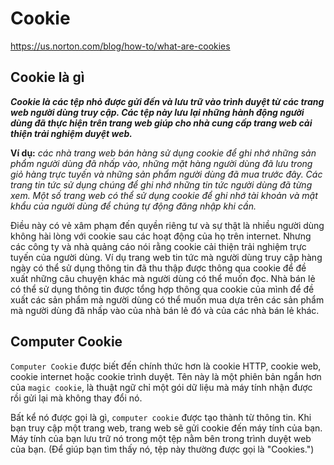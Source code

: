 # **Cookie**

<https://us.norton.com/blog/how-to/what-are-cookies>

## **Cookie là gì**

***Cookie là các tệp nhỏ được gửi đến và lưu trữ vào trình duyệt từ các trang web người dùng truy cập. Các tệp này lưu lại những hành động người dùng đã thực hiện trên trang web giúp cho nhà cung cấp trang web cải thiện trải nghiệm duyệt web.***

**Ví dụ:** *các nhà trang web bán hàng sử dụng cookie để ghi nhớ những sản phẩm người dùng đã nhấp vào, những mặt hàng người dùng đã lưu trong giỏ hàng trực tuyến và những sản phẩm người dùng đã mua trước đây. Các trang tin tức sử dụng chúng để ghi nhớ những tin tức người dùng đã từng xem. Một số trang web có thể sử dụng cookie để ghi nhớ tài khoản và mật khẩu của người dùng để chúng tự động đăng nhập khi cần.*

Điều này có vẻ xâm phạm đến quyền riêng tư và sự thật là nhiều người dùng không hài lòng với cookie sau các hoạt động của họ trên internet. Nhưng các công ty và nhà quảng cáo nói rằng cookie cải thiện trải nghiệm trực tuyến của người dùng. Ví dụ trang web tin tức mà người dùng truy cập hàng ngày có thể sử dụng thông tin đã thu thập được thông qua cookie để đề xuất những câu chuyện khác mà người dùng có thể muốn đọc. Nhà bán lẻ có thể sử dụng thông tin được tổng hợp thông qua cookie của mình để đề xuất các sản phẩm mà người dùng có thể muốn mua dựa trên các sản phẩm mà người dùng đã nhấp vào của nhà bán lẻ đó và của các nhà bán lẻ khác.

## **Computer Cookie**

`Computer Cookie` được biết đến chính thức hơn là cookie HTTP, cookie web, cookie internet hoặc cookie trình duyệt. Tên này là một phiên bản ngắn hơn của `magic cookie`, là thuật ngữ chỉ một gói dữ liệu mà máy tính nhận được rồi gửi lại mà không thay đổi nó.

Bất kể nó được gọi là gì, `computer cookie` được tạo thành từ thông tin. Khi bạn truy cập một trang web, trang web sẽ gửi cookie đến máy tính của bạn. Máy tính của bạn lưu trữ nó trong một tệp nằm bên trong trình duyệt web của bạn. (Để giúp bạn tìm thấy nó, tệp này thường được gọi là "Cookies.")
